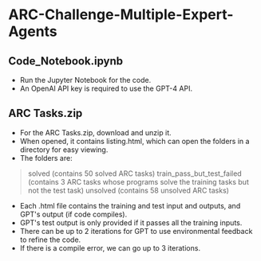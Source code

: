# ARC-Challenge-Multiple-Expert-Agents

## Code_Notebook.ipynb
- Run the Jupyter Notebook for the code.
- An OpenAI API key is required to use the GPT-4 API.

## ARC Tasks.zip
- For the ARC Tasks.zip, download and unzip it.
- When opened, it contains listing.html, which can open the folders in a directory for easy viewing.
- The folders are:
>solved (contains 50 solved ARC tasks)
>train_pass_but_test_failed (contains 3 ARC tasks whose programs solve the training tasks but not the test task)
>unsolved (contains 58 unsolved ARC tasks)
- Each .html file contains the training and test input and outputs, and GPT's output (if code compiles).
- GPT's test output is only provided if it passes all the training inputs.
- There can be up to 2 iterations for GPT to use environmental feedback to refine the code.
- If there is a compile error, we can go up to 3 iterations.


